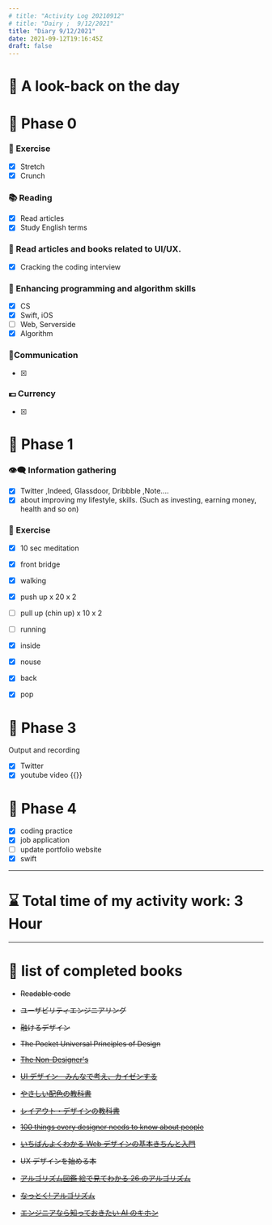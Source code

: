 ```yaml
---
# title: "Activity Log 20210912"
# title: "Dairy ;  9/12/2021"
title: "Diary 9/12/2021"
date: 2021-09-12T19:16:45Z
draft: false
---
```


# 🌱 A look-back on the day

# 🥓 Phase 0

### 💪 Exercise

- [x] Stretch
- [x] Crunch

### 📚 Reading

- [x] Read articles
- [x] Study English terms

### 💎 Read articles and books related to UI/UX.

- [x] Cracking the coding interview

### 🎲 Enhancing programming and algorithm skills

- [x] CS
- [x] Swift, iOS
- [ ] Web, Serverside
- [x] Algorithm

### 🤝Communication

- [x]

### 💶 Currency

- [x]

# 🥚 Phase 1

### 👁‍🗨 Information gathering

- [x] Twitter ,Indeed, Glassdoor, Dribbble ,Note....
- [x] about improving my lifestyle, skills. (Such as investing, earning money, health and so on)

### 💪 Exercise

- [x] 10 sec meditation
- [x] front bridge
- [x] walking
- [x] push up x 20 x 2
- [ ] pull up (chin up) x 10 x 2
- [ ] running

- [x] inside
- [x] nouse
- [x] back
- [x] pop

# 🐋 Phase 3

Output and recording

- [x] Twitter
- [x] youtube video {{<youtube w-VdYBNFw6Y>}}

# 🍎 Phase 4

- [x] coding practice
- [x] job application
- [ ] update portfolio website
- [x] swift

---

# ⌛ Total time of my activity work: 3 Hour

---

# 📖 list of completed books

- ~~Readable code~~
- ~~ユーザビリティエンジニアリング~~
- ~~融けるデザイン~~
- ~~The Pocket Universal Principles of Design~~
- ~~[The Non-Designer's](https://www.amazon.com/dp/0133966151/)~~
- ~~[UI デザイン　みんなで考え、カイゼンする](https://www.amazon.co.jp/dp/B07PQF8TBW/)~~
- ~~[やさしい配色の教科書](https://www.amazon.co.jp/dp/4844367714/)~~
- ~~[レイアウト・デザインの教科書](https://www.amazon.co.jp/dp/B07NYN1681/)~~
- ~~[100 things every designer needs to know about people](https://www.amazon.com/dp/4873115574)~~
- ~~[いちばんよくわかる Web デザインの基本きちんと入門](https://www.amazon.com/dp/4797389656)~~
- ~~UX デザインを始める本~~

- ~~[アルゴリズム図鑑 絵で見てわかる 26 のアルゴリズム](https://www.amazon.co.jp/gp/product/4798149772/)~~
- ~~[なっとく! アルゴリズム](https://www.amazon.co.jp/dp/4798143359/)~~
- ~~[エンジニアなら知っておきたい AI のキホン](https://www.amazon.com/dp/4295005355)~~
